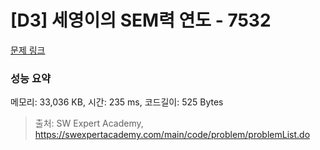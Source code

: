 # [D3] 세영이의 SEM력 연도 - 7532 

[문제 링크](https://swexpertacademy.com/main/code/problem/problemDetail.do?contestProbId=AWooplJ60l8DFARx) 

### 성능 요약

메모리: 33,036 KB, 시간: 235 ms, 코드길이: 525 Bytes



> 출처: SW Expert Academy, https://swexpertacademy.com/main/code/problem/problemList.do